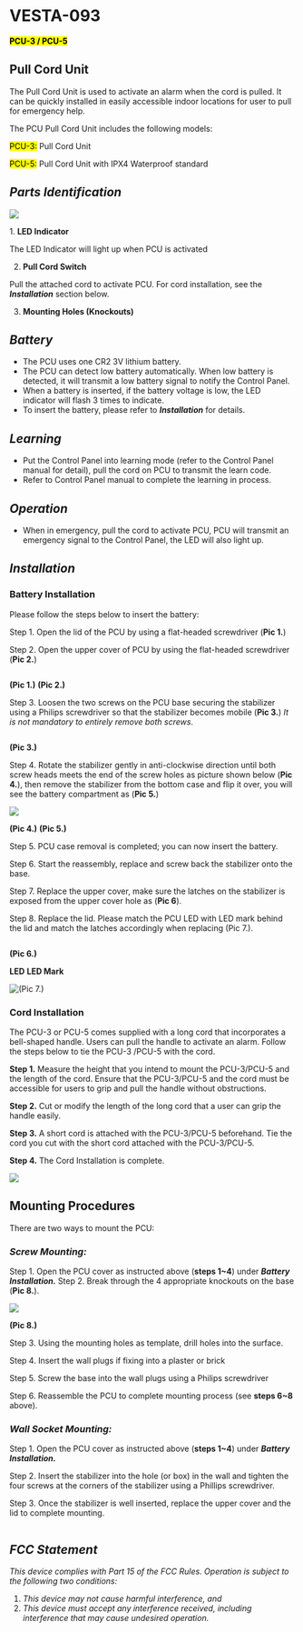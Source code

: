 # VESTA-093

<mark style="background-color:yellow;">**PCU-3 / PCU-5**</mark>

## **Pull Cord Unit**&#x20;

The Pull Cord Unit is used to activate an alarm when the cord is pulled. It can be quickly installed in easily accessible indoor locations for user to pull for emergency help.

The PCU Pull Cord Unit includes the following models:

<mark style="background-color:yellow;">PCU-3:</mark> Pull Cord Unit

<mark style="background-color:yellow;">PCU-5:</mark> Pull Cord Unit with IPX4 Waterproof standard

## _**Parts Identification**_

![](<.gitbook/assets/2 (63).png>)

1\. **LED Indicator**

The LED Indicator will light up when PCU is activated

2. **Pull Cord Switch**

Pull the attached cord to activate PCU. For cord installation, see the _**Installation**_ section below.

3. **Mounting Holes (Knockouts)**

## _**Battery**_

* The PCU uses one CR2 3V lithium battery.
* The PCU can detect low battery automatically. When low battery is detected, it will transmit a low battery signal to notify the Control Panel.
* When a battery is inserted, if the battery voltage is low, the LED indicator will flash 3 times to indicate.
* To insert the battery, please refer to _**Installation**_ for details.

## _**Learning**_

* Put the Control Panel into learning mode (refer to the Control Panel manual for detail), pull the cord on PCU to transmit the learn code.
* Refer to Control Panel manual to complete the learning in process.

## _**Operation**_

* When in emergency, pull the cord to activate PCU, PCU will transmit an emergency signal to the Control Panel, the LED will also light up.

## _**Installation**_

### **Battery Installation**

Please follow the steps below to insert the battery:

Step 1. Open the lid of the PCU by using a flat-headed screwdriver (**Pic 1.**)

Step 2. Open the upper cover of PCU by using the flat-headed screwdriver (**Pic 2.**)

<figure><img src=".gitbook/assets/image (8) (1) (1) (1) (1) (1) (1) (1) (1) (1) (1) (1) (1) (1) (1).png" alt=""><figcaption></figcaption></figure>

&#x20;                                                          **(Pic 1.)** **(Pic 2.)**

Step 3. Loosen the two screws on the PCU base securing the stabilizer using a Philips screwdriver so that the stabilizer becomes mobile (**Pic 3.**) _It is not mandatory to entirely remove both screws_.

<figure><img src=".gitbook/assets/image (9) (1) (1) (1) (1) (1) (1) (1) (1) (1) (1) (1) (1).png" alt=""><figcaption></figcaption></figure>

&#x20;                                                                                                    **(Pic 3.)**



Step 4. Rotate the stabilizer gently in anti-clockwise direction until both screw heads meets the end of the screw holes as picture shown below (**Pic 4.**), then remove the stabilizer from the bottom case and flip it over, you will see the battery compartment as (**Pic 5.**)

![](<.gitbook/assets/9 (44).png>)

&#x20;                                **(Pic 4.)**                                                                                              **(Pic 5.)**

Step 5. PCU case removal is completed; you can now insert the battery.

Step 6. Start the reassembly, replace and screw back the stabilizer onto the base.

Step 7. Replace the upper cover, make sure the latches on the stabilizer is exposed from the upper cover hole as (**Pic 6**).

Step 8. Replace the lid. Please match the PCU LED with LED mark behind the lid and match the latches accordingly when replacing (Pic 7.).

&#x20; &#x20;

<figure><img src=".gitbook/assets/image (14) (1) (1) (1) (1) (1) (1).png" alt=""><figcaption></figcaption></figure>

&#x20;                                                                                               **(Pic 6.)**             &#x20;

&#x20;                                         **LED** **LED Mark**                                                                                    &#x20;

![  (Pic 7.)](<.gitbook/assets/13 (27).png>)

### **Cord Installation**

The PCU-3 or PCU-5 comes supplied with a long cord that incorporates a bell-shaped handle. Users can pull the handle to activate an alarm. Follow the steps below to tie the PCU-3 /PCU-5 with the cord.

**Step 1.** Measure the height that you intend to mount the PCU-3/PCU-5 and the length of the cord. Ensure that the PCU-3/PCU-5 and the cord must be accessible for users to grip and pull the handle without obstructions.

**Step 2.** Cut or modify the length of the long cord that a user can grip the handle easily.

**Step 3.** A short cord is attached with the PCU-3/PCU-5 beforehand. Tie the cord you cut with the short cord attached with the PCU-3/PCU-5.

**Step 4.** The Cord Installation is complete.

![](<.gitbook/assets/14 (21).png>)

## **Mounting Procedures**

There are two ways to mount the PCU:

### _**Screw Mounting:**_

Step 1. Open the PCU cover as instructed above (**steps 1\~4**) under _**Battery Installation.**_ Step 2. Break through the 4 appropriate knockouts on the base (**Pic 8.**).

![](<.gitbook/assets/15 (23).png>)

&#x20;                                                                                            **(Pic 8.)**

Step 3. Using the mounting holes as template, drill holes into the surface.

Step 4. Insert the wall plugs if fixing into a plaster or brick

Step 5. Screw the base into the wall plugs using a Philips screwdriver

Step 6. Reassemble the PCU to complete mounting process (see **steps 6\~8** above).

### _**Wall Socket Mounting:**_

Step 1. Open the PCU cover as instructed above (**steps 1\~4**) under _**Battery Installation.**_

Step 2. Insert the stabilizer into the hole (or box) in the wall and tighten the four screws at the corners of the stabilizer using a Phillips screwdriver.

Step 3. Once the stabilizer is well inserted, replace the upper cover and the lid to complete mounting.

<figure><img src=".gitbook/assets/image (15) (1) (1) (1) (1) (1) (1).png" alt=""><figcaption></figcaption></figure>

## _**FCC Statement**_

_This device complies with Part 15 of the FCC Rules. Operation is subject to the following two conditions:_

1. _This device may not cause harmful interference, and_
2. _This device must accept any interference received, including interference that may cause undesired operation._

